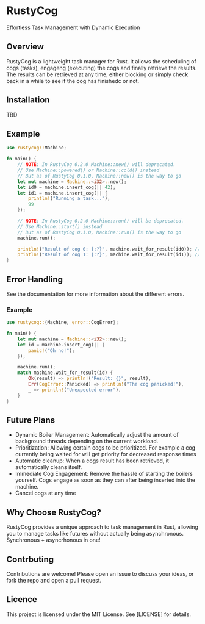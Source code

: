 # RustyCog
Effortless Task Management with Dynamic Execution

## Overview
RustyCog is a lightweight task manager for Rust. It allows
the scheduling of cogs (tasks), engageng (executing) the cogs and finally
retrieve the results. The results can be retrieved at any time, either
blocking or simply check back in a while to see if the cog has finishedc or not.

## Installation
TBD

## Example
```rs
use rustycog::Machine;

fn main() {
    // NOTE: In RustyCog 0.2.0 Machine::new() will deprecated.
    // Use Machine::powered() or Machine::cold() instead
    // But as of RustyCog 0.1.0, Machine::new() is the way to go
    let mut machine = Machine::<i32>::new();
    let id0 = machine.insert_cog(|| 42);
    let id1 = machine.insert_cog(|| {
        println!("Running a task...");
        99
    });

    // NOTE: In RustyCog 0.2.0 Machine::run() will be deprecated.
    // Use Machine::start() instead
    // But as of RustyCog 0.1.0, Machine::run() is the way to go
    machine.run();

    println!("Result of cog 0: {:?}", machine.wait_for_result(id0)); // Ok(42)
    println!("Result of cog 1: {:?}", machine.wait_for_result(id1)); // Ok(99)
}

```

## Error Handling
See the documentation for more information about the different errors.
### Example
```rs
use rustycog::{Machine, error::CogError};

fn main() {
    let mut machine = Machine::<i32>::new();
    let id = machine.insert_cog(|| {
        panic!("Oh no!");
    });

    machine.run();
    match machine.wait_for_result(id) {
        Ok(result) => println!("Result: {}", result),
        Err(CogError::Panicked) => println!("The cog panicked!"),
        _ => println!("Unexpected error"),
    }
}
```

## Future Plans
- Dynamic Boiler Management: Automatically adjust the amount of background threads
  depending on the current workload.
- Prioritization: Allowing certain cogs to be prioritized. For example a cog
  currently being waited for will get priority for decreased response times
- Automatic cleanup: When a cogs result has been retrieved, it automatically cleans itself.
- Immediate Cog Engagement: Remove the hassle of starting the boilers yourself.
  Cogs engage as soon as they can after being inserted into the machine.
- Cancel cogs at any time

## Why Choose RustyCog?
RustyCog provides a unique approach to task management in Rust,
allowing you to manage tasks like futures without actually being asynchronous.
Synchronous + asyncrhonous in one!

## Contrbuting
Contributions are welcome! Please open an issue to discuss your ideas, or fork the repo and open a pull request.

## Licence
This project is licensed under the MIT License. See [LICENSE] for details.
